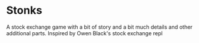 # Stonks
A stock exchange game with a bit of story and a bit much details and other additional parts.   Inspired by Owen Black's stock exchange repl
